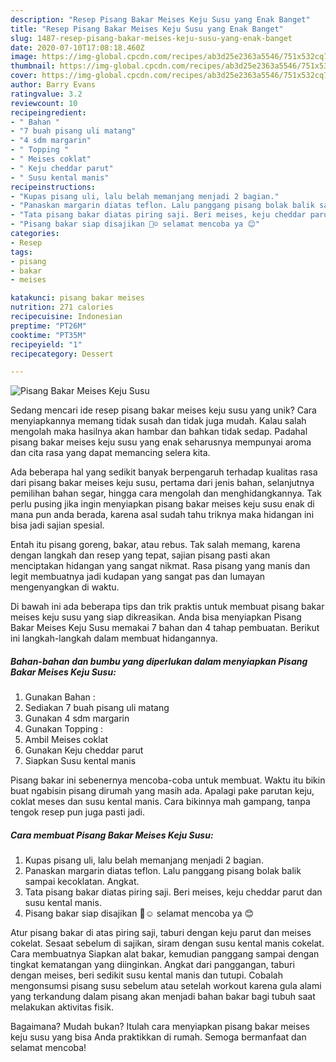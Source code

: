 ```yaml
---
description: "Resep Pisang Bakar Meises Keju Susu yang Enak Banget"
title: "Resep Pisang Bakar Meises Keju Susu yang Enak Banget"
slug: 1487-resep-pisang-bakar-meises-keju-susu-yang-enak-banget
date: 2020-07-10T17:08:18.460Z
image: https://img-global.cpcdn.com/recipes/ab3d25e2363a5546/751x532cq70/pisang-bakar-meises-keju-susu-foto-resep-utama.jpg
thumbnail: https://img-global.cpcdn.com/recipes/ab3d25e2363a5546/751x532cq70/pisang-bakar-meises-keju-susu-foto-resep-utama.jpg
cover: https://img-global.cpcdn.com/recipes/ab3d25e2363a5546/751x532cq70/pisang-bakar-meises-keju-susu-foto-resep-utama.jpg
author: Barry Evans
ratingvalue: 3.2
reviewcount: 10
recipeingredient:
- " Bahan "
- "7 buah pisang uli matang"
- "4 sdm margarin"
- " Topping "
- " Meises coklat"
- " Keju cheddar parut"
- " Susu kental manis"
recipeinstructions:
- "Kupas pisang uli, lalu belah memanjang menjadi 2 bagian."
- "Panaskan margarin diatas teflon. Lalu panggang pisang bolak balik sampai kecoklatan. Angkat."
- "Tata pisang bakar diatas piring saji. Beri meises, keju cheddar parut dan susu kental manis."
- "Pisang bakar siap disajikan 🤗☺ selamat mencoba ya 😊"
categories:
- Resep
tags:
- pisang
- bakar
- meises

katakunci: pisang bakar meises 
nutrition: 271 calories
recipecuisine: Indonesian
preptime: "PT26M"
cooktime: "PT35M"
recipeyield: "1"
recipecategory: Dessert

---
```



![Pisang Bakar Meises Keju Susu](https://img-global.cpcdn.com/recipes/ab3d25e2363a5546/751x532cq70/pisang-bakar-meises-keju-susu-foto-resep-utama.jpg)

Sedang mencari ide resep pisang bakar meises keju susu yang unik? Cara menyiapkannya memang tidak susah dan tidak juga mudah. Kalau salah mengolah maka hasilnya akan hambar dan bahkan tidak sedap. Padahal pisang bakar meises keju susu yang enak seharusnya mempunyai aroma dan cita rasa yang dapat memancing selera kita.

Ada beberapa hal yang sedikit banyak berpengaruh terhadap kualitas rasa dari pisang bakar meises keju susu, pertama dari jenis bahan, selanjutnya pemilihan bahan segar, hingga cara mengolah dan menghidangkannya. Tak perlu pusing jika ingin menyiapkan pisang bakar meises keju susu enak di mana pun anda berada, karena asal sudah tahu triknya maka hidangan ini bisa jadi sajian spesial.

Entah itu pisang goreng, bakar, atau rebus. Tak salah memang, karena dengan langkah dan resep yang tepat, sajian pisang pasti akan menciptakan hidangan yang sangat nikmat. Rasa pisang yang manis dan legit membuatnya jadi kudapan yang sangat pas dan lumayan mengenyangkan di waktu.


Di bawah ini ada beberapa tips dan trik praktis untuk membuat pisang bakar meises keju susu yang siap dikreasikan. Anda bisa menyiapkan Pisang Bakar Meises Keju Susu memakai 7 bahan dan 4 tahap pembuatan. Berikut ini langkah-langkah dalam membuat hidangannya.

<!--inarticleads1-->

##### Bahan-bahan dan bumbu yang diperlukan dalam menyiapkan Pisang Bakar Meises Keju Susu:

1. Gunakan  Bahan :
1. Sediakan 7 buah pisang uli matang
1. Gunakan 4 sdm margarin
1. Gunakan  Topping :
1. Ambil  Meises coklat
1. Gunakan  Keju cheddar parut
1. Siapkan  Susu kental manis


Pisang bakar ini sebenernya mencoba-coba untuk membuat. Waktu itu bikin buat ngabisin pisang dirumah yang masih ada. Apalagi pake parutan keju, coklat meses dan susu kental manis. Cara bikinnya mah gampang, tanpa tengok resep pun juga pasti jadi. 

<!--inarticleads2-->

##### Cara membuat Pisang Bakar Meises Keju Susu:

1. Kupas pisang uli, lalu belah memanjang menjadi 2 bagian.
1. Panaskan margarin diatas teflon. Lalu panggang pisang bolak balik sampai kecoklatan. Angkat.
1. Tata pisang bakar diatas piring saji. Beri meises, keju cheddar parut dan susu kental manis.
1. Pisang bakar siap disajikan 🤗☺ selamat mencoba ya 😊


Atur pisang bakar di atas piring saji, taburi dengan keju parut dan meises cokelat. Sesaat sebelum di sajikan, siram dengan susu kental manis cokelat. Cara membuatnya Siapkan alat bakar, kemudian panggang sampai dengan tingkat kematangan yang diinginkan. Angkat dari panggangan, taburi dengan meises, beri sedikit susu kental manis dan tutupi. Cobalah mengonsumsi pisang susu sebelum atau setelah workout karena gula alami yang terkandung dalam pisang akan menjadi bahan bakar bagi tubuh saat melakukan aktivitas fisik. 

Bagaimana? Mudah bukan? Itulah cara menyiapkan pisang bakar meises keju susu yang bisa Anda praktikkan di rumah. Semoga bermanfaat dan selamat mencoba!

